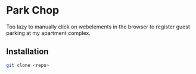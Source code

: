 # Park Chop

Too lazy to manually click on webelements in the browser to register guest parking at my apartment complex.

## Installation

```bash
git clone <repo>
```

